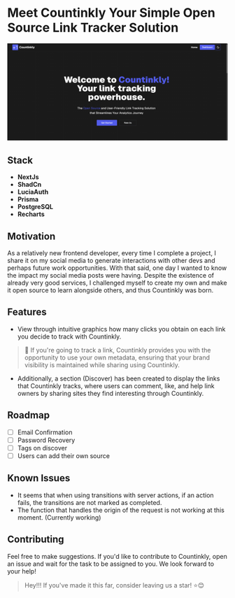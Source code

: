 # Meet Countinkly Your Simple Open Source Link Tracker Solution

![Countinkly snapshot](/public/example.png "Countinkly")

## Stack

- **NextJs**
- **ShadCn**
- **LuciaAuth**
- **Prisma**
- **PostgreSQL**
- **Recharts**

## Motivation

As a relatively new frontend developer, every time I complete a project, I share it on my social media to generate interactions with other devs and perhaps future work opportunities. With that said, one day I wanted to know the impact my social media posts were having. Despite the existence of already very good services, I challenged myself to create my own and make it open source to learn alongside others, and thus Countinkly was born.

## Features

- View through intuitive graphics how many clicks you obtain on each link you decide to track with Countinkly.

> 📝 If you're going to track a link, Countinkly provides you with the opportunity to use your own metadata, ensuring that your brand visibility is maintained while sharing using Countinkly.

- Additionally, a section (Discover) has been created to display the links that Countinkly tracks, where users can comment, like, and help link owners by sharing sites they find interesting through Countinkly.

## Roadmap

- [ ] Email Confirmation
- [ ] Password Recovery
- [ ] Tags on discover
- [ ] Users can add their own source

## Known Issues

- It seems that when using transitions with server actions, if an action fails, the transitions are not marked as completed.
- The function that handles the origin of the request is not working at this moment. (Currently working)
  
## Contributing

Feel free to make suggestions. If you'd like to contribute to Countinkly, open an issue and wait for the task to be assigned to you. We look forward to your help!

> Hey!!! If you've made it this far, consider leaving us a star! ⭐😊